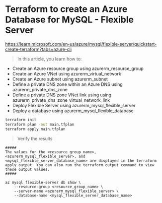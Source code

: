 
# Terraform to create an Azure Database for MySQL - Flexible Server
https://learn.microsoft.com/en-us/azure/mysql/flexible-server/quickstart-create-terraform?tabs=azure-cli
> In this article, you learn how to:

- Create an Azure resource group using azurerm_resource_group
- Create an Azure VNet using azurerm_virtual_network
- Create an Azure subnet using azurerm_subnet
- Define a private DNS zone within an Azure DNS using azurerm_private_dns_zone
- Define a private DNS zone VNet link using using azurerm_private_dns_zone_virtual_network_link
- Deploy Flexible Server using azurerm_mysql_flexible_server
- Deploy a database using azurerm_mysql_flexible_database

```bash
terraform init
terraform plan -out main.tfplan
terraform apply main.tfplan
```

> Verify the results

```
#####
The values for the <resource_group_name>, <azurerm_mysql_flexible_server>, and <mysql_flexible_server_database_name> are displayed in the terraform apply output. You can also run the terraform output command to view these output values.
#####

az mysql flexible-server db show \
    --resource-group <resource_group_name> \
    --server-name <azurerm_mysql_flexible_server> \
    --database-name <mysql_flexible_server_database_name>
```
